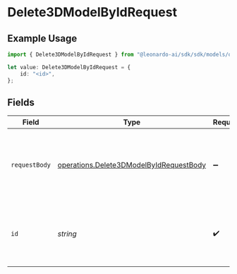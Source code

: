 # Delete3DModelByIdRequest

## Example Usage

```typescript
import { Delete3DModelByIdRequest } from "@leonardo-ai/sdk/sdk/models/operations";

let value: Delete3DModelByIdRequest = {
    id: "<id>",
};
```

## Fields

| Field                                                                                                     | Type                                                                                                      | Required                                                                                                  | Description                                                                                               |
| --------------------------------------------------------------------------------------------------------- | --------------------------------------------------------------------------------------------------------- | --------------------------------------------------------------------------------------------------------- | --------------------------------------------------------------------------------------------------------- |
| `requestBody`                                                                                             | [operations.Delete3DModelByIdRequestBody](../../../sdk/models/operations/delete3dmodelbyidrequestbody.md) | :heavy_minus_sign:                                                                                        | Query parameters can also be provided in the request body as a JSON object                                |
| `id`                                                                                                      | *string*                                                                                                  | :heavy_check_mark:                                                                                        | _"id" is required (enter it either in parameters or request body)_                                        |